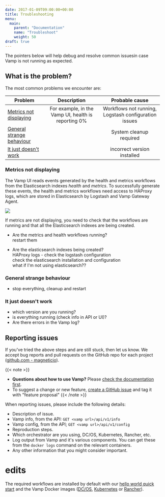 ```yaml
---
date: 2017-01-09T09:00:00+00:00
title: Troubleshooting
menu:
  main:
    parent: "Documentation"
    name: "Troubleshoot"
    weight: 50
draft: true
---
```


The pointers below will help debug and resolve common issuesin case Vamp is not running as expected.

## What is the problem?

The most common problems we encounter are:

| Problem         | Description           | Probable cause    
| ----------------- |:-----------------:|:----------------:| 
| [Metrics not displaying](/documentation/troubleshoot/#metrics-not-displaying) |   For example, in the Vamp UI, health is reporting 0%   |  Workflows not running,  Logstash configuration issues
| [General strange behaviour](/documentation/troubleshoot/#general-strange-behaviour) |      |  System cleanup required
| [It just doesn't work](/documentation/troubleshoot/#it-just-doesn-t-work) |      |  incorrect version installed 

### Metrics not displaying
The Vamp UI reads events generated by the health and metrics workflows from the Elasticsearch indexes _health_ and _metrics_. To successfully generate these events, the health and metrics workflows need access to HAProxy logs, which are stored in Elasticsearch by Logstash and Vamp Gateway Agent.

![](/images/diagram/events-and-metrics-flow.svg)

If metrics are not displaying, you need to check that the workflows are running and that all the Elasticsearch indexes are being created.

- Are the metrics and health workflows running?  
  restart them

- Are the elasticsearch indexes being created?  
  HAProxy logs - check the logstash configuration  
  check the elasticsearch installation and configuration  
  what if I'm not using elasticsearch??

### General strange behaviour

- stop everything,  cleanup and restart

### It just doesn't work

- which version are you running?
- is everything running (check info in API or UI)?
- Are there errors in the Vamp log?

## Reporting issues

If you've tried the above steps and are still stuck, then let us know. We accept bug reports and pull requests on the GitHub repo for each project ([github.com - magneticio](https://github.com/magneticio)).

{{< note >}}                                  
* **Questions about how to use Vamp?** Please [check the documentation first](/documentation/).
* To suggest a change or new feature, [create a GitHub issue](https://github.com/magneticio/vamp/issues) and tag it with "feature proposal"
{{< /note >}}

When reporting issues, please include the following details:

- Description of issue.
- Vamp info, from the API: `GET <vamp url>/api/v1/info`
- Vamp config, from the API; `GET <vamp url>/api/v1/config`
- Reproduction steps.
- Which orchestrator are you using, DC/OS, Kubernetes, Rancher, etc.
- Log output from Vamp and it's various components. You can get these from the `docker logs` command on the relevant containers.
- Any other information that you might consider important.


# edits

The required workflows are installed by default with our [hello world quick start](/documentation/installation/hello-world/) and the Vamp Docker images ([DC/OS](/documentation/installation/dcos/), [Kubernetes](/documentation/installation/kubernetes/) or [Rancher](/documentation/installation/rancher/)).  